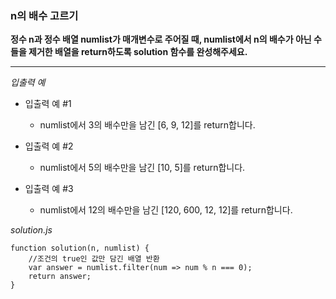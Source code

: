 ### n의 배수 고르기

**정수 n과 정수 배열 numlist가 매개변수로 주어질 때, numlist에서 n의 배수가 아닌 수들을 제거한 배열을 return하도록 solution 함수를 완성해주세요.**

---

_입출력 예_

- 입출력 예 #1

  - numlist에서 3의 배수만을 남긴 [6, 9, 12]를 return합니다.

- 입출력 예 #2

  - numlist에서 5의 배수만을 남긴 [10, 5]를 return합니다.

- 입출력 예 #3

  - numlist에서 12의 배수만을 남긴 [120, 600, 12, 12]를 return합니다.

_solution.js_

```
function solution(n, numlist) {
    //조건의 true인 값만 담긴 배열 반환
    var answer = numlist.filter(num => num % n === 0);
    return answer;
}
```
